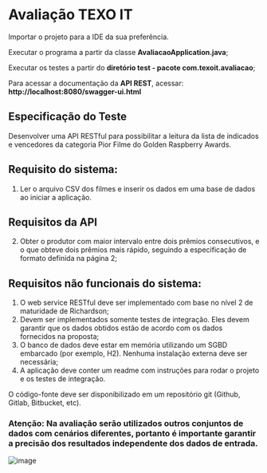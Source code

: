 # Avaliação TEXO IT

Importar o projeto para a IDE da sua preferência. 

Executar o programa a partir da classe <b>AvaliacaoApplication.java</b>;

Executar os testes a partir do <b>diretório test - pacote com.texoit.avaliacao</b>;

Para acessar a documentação da <b>API REST</b>, acessar: <b>http://localhost:8080/swagger-ui.html </b>

## Especificação do Teste

Desenvolver uma API RESTful para possibilitar a leitura da lista de indicados e vencedores
da categoria Pior Filme do Golden Raspberry Awards.

## Requisito do sistema:
1) Ler o arquivo CSV dos filmes e inserir os dados em uma base de dados ao iniciar a
   aplicação.

## Requisitos da API
2) Obter o produtor com maior intervalo entre dois prêmios consecutivos, e o que
obteve dois prêmios mais rápido, seguindo a especificação de formato definida na
página 2;

## Requisitos não funcionais do sistema:

1) O web service RESTful deve ser implementado com base no nível 2 de maturidade
   de Richardson;
2) Devem ser implementados somente testes de integração. Eles devem garantir que
   os dados obtidos estão de acordo com os dados fornecidos na proposta;
3) O banco de dados deve estar em memória utilizando um SGBD embarcado (por
   exemplo, H2). Nenhuma instalação externa deve ser necessária;
4) A aplicação deve conter um readme com instruções para rodar o projeto e os
   testes de integração.

O código-fonte deve ser disponibilizado em um repositório git (Github, Gitlab, Bitbucket,
etc).

### Atenção: Na avaliação serão utilizados outros conjuntos de dados com cenários diferentes, portanto é importante garantir a precisão dos resultados independente dos dados de entrada.

![image](https://user-images.githubusercontent.com/11754255/138574124-2b2f005e-e153-4768-99cf-6944699eb2a8.png)
